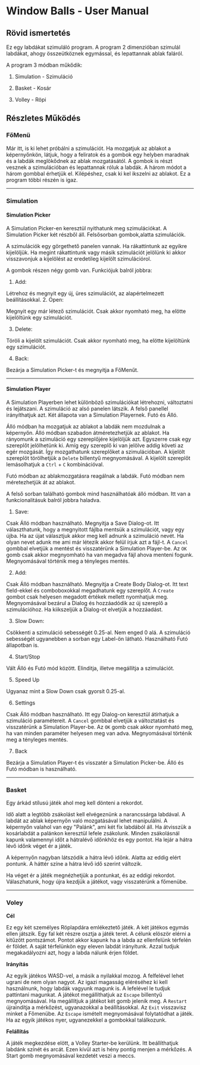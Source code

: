 # Window Balls - User Manual
## Rövid ismertetés

Ez egy labdákat szimuláló program.
A program 2 dimenzióban szimulál labdákat, ahogy összeütköznek egymással, és lepattannak ablak faláról.

A program 3 módban műkődik:

1. Simulation - Szimuláció

2. Basket - Kosár

3. Volley - Röpi

## Részletes Működés

### FőMenü

Már itt, is ki lehet próbálni a szimulációt. Ha mozgatjuk az ablakot a képernyőnkön, látjuk, hogy a feliratok és a gombok egy helyben maradnak és a labdák meglökődnek az ablak mozgatásától. A gombok is részt vesznek a szimulációban és lepattannak róluk a labdák. A három módot a három gombbal érhetjük el.
Kilépéshez, csak ki kel ikszelni az ablakot. Ez a program többi részén is igaz.

---

### Simulation

#### Simulation Picker

A Simulation Picker-en keresztül nyithatunk meg szimulációkat.
A Simulation Picker két részből áll. Felsősorban gombok,alatta szimulációk.


A szimulációk egy görgethető panelen vannak. Ha rákattintunk az egyikre kijelöljük. Ha megint rákattintunk vagy másik szimulációt jelölünk ki akkor visszavonjuk a kijelölést az eredetileg kijelölt szimulációrol.


A gombok részen négy gomb van. Funkciójuk balról jobbra:

1. Add:

Létrehoz és megnyit egy új, üres szimulációt, az alapértelmezett beállításokkal.
2. Open:

Megnyit egy már létező szimulációt. Csak akkor nyomható meg, ha elötte kijelöltünk egy szimulációt.

3. Delete:

Töröli a kijelölt szimulációt. Csak akkor nyomható meg, ha elötte kijelöltünk egy szimulációt.

4. Back:

Bezárja a Simulation Picker-t és megnyitja a FőMenűt.

---

#### Simulation Player

A Simulation Playerben lehet különböző szimulációkat létrehozni, változtatni és lejátszani.
A szimuláció az alsó panelen látszik. A felső panellel irányíthatjuk azt.
Két állapota van a Simulation Playernek. Futó és Álló.


Álló módban ha mozgatjuk az ablakot a labdák nem mozdulnak a képernyőn.
Álló módban szabadon átméretezhetjük az ablakot.
Ha rányomunk a szimuláció egy szereplőjére kijelöljük azt. Egyszerre csak egy szereplőt jelölhetünk ki.
Amíg egy szereplő ki van jelölve addig követi az egér mozgását. Így mozgathatunk szereplőket a szimulációban.
A kijelölt szereplöt törölhetjük a `Delete` billentyű megnyomásával.
A kijelölt szereplőt lemásolhatjuk a `Ctrl` + `C` kombinációval.

Futó módban az ablakmozgatásra reagálnak a labdák.
Futó módban nem méretezhetjük át az ablakot.

A felső sorban található gombok mind használhatóak álló módban. Itt van a funkcionalitásuk balról jobbra haladva.

1. Save:

Csak Álló módban használható.
Megnyitja a Save Dialog-ot. Itt választhatunk, hogy a megnyitott fájlba mentsük a szimulációt, vagy egy újba.
Ha az újat választjuk akkor meg kell adnunk a szimuláció nevét.
Ha olyan nevet adunk me ami már létezik akkor felül írjuk azt a fájl-t.
A `Cancel` gombbal elvetjük a mentést és visszatérünk a Simulation Player-be.
Az `OK` gomb csak akkor megnyomható ha van megadva fájl ahova menteni fogunk.
Megnyomásával történik meg a tényleges mentés.

2. Add:

Csak Álló módban használható.
Megnyitja a Create Body Dialog-ot. Itt text field-ekkel és comboboxokkal megadhatunk egy szereplőt.
A `Create` gombot csak helyesen megadott értékek mellett nyomhatjuk meg.
Megnyomásával bezárul a Dialog és hozzáadódik az új szereplő a szimulációhoz.
Ha kiikszeljük a Dialog-ot elvetjük a hozzáadást.

3. Slow Down:

Csökkenti a szimuláció sebességét 0.25-al. Nem enged 0 alá.
A szimuláció sebességét ugyanebben a sorban egy Label-ön látható.
Használható Futó állapotban is.

4. Start/Stop

Vált Álló és Futó mód között. Elinditja, illetve megállítja a szimulációt.

5. Speed Up

Ugyanaz mint a Slow Down csak gyorsít 0.25-al.

6. Settings

Csak Álló módban használható.
Itt egy Dialog-on keresztül átírhatjuk a szimuláció paramétereit.
A `Cancel` gombbal elvetjük a változtatást és visszatérünk a Simulation Player-be.
Az `OK` gomb csak akkor nyomható meg, ha van minden paraméter helyesen meg van adva.
Megnyomásával történik meg a tényleges mentés.

7. Back

Bezárja a Simulation Player-t és visszatér a Simulation Picker-be.
Álló és Futó módban is használható.

---

### Basket

Egy árkád stílusú játék ahol meg kell dönteni a rekordot.

Idő alatt a legtöbb zsákolást kell elvégeznünk a narancssárga labdával.
A labdát az ablak képernyőn való mozgatásával lehet manipulálni.
A képernyőn valahol van egy "Palánk", ami két fix labdából áll.
Ha átvisszük a kosárlabdát a palánkon keresztül lefele zsákolunk.
Minden zsákolásnál kapunk valamennyi időt a hátralévő időnkhöz és egy pontot.
Ha lejár a hátra lévő időnk véget ér a játék. 


A képernyőn nagyban látszódik a hátra lévő időnk.
Alatta az eddig elért pontunk.
A háttér színe a hátra lévő idő szerint változik.

Ha véget ér a játék megnézhetjük a pontunkat, és az eddigi rekordot.
Válaszhatunk, hogy újra kezdjük a játékot, vagy visszatérünk a főmenübe.

---

### Voley

**Cél**

Ez egy két személyes Röplapdára emlékeztető játék.
A két játékos egymás ellen játszik.
Egy fal két részre osztja a játék teret.
A célunk elöször elérni a kitűzött pontszámot.
Pontot akkor kapunk ha a labda az ellenfelünk térfelén ér földet.
A saját térfelünkön egy eleven labdát irányítunk.
Azzal tudjuk megakadályozni azt, hogy a labda nálunk érjen földet.


**Irányítás**

Az egyik játékos WASD-vel, a másik a nyilakkal mozog.
A felfelével lehet ugrani de nem olyan nagyot.
Az igazi magasság eléréséhez ki kell használnunk, hogy labdák vagyunk magunk is.
A lefelével le tudjuk pattintani magunkat.
A játékot megállíthatjuk az `Escape` billentyű megnyomásával.
Ha megállítjuk a játékot két gomb jelenik meg. 
A `Restart` újraindítja a mérkőzést, ugyanazokkal a beállításokkal.
Az `Exit` visszavisz minket a Főmenübe.
Az `Escape` ismételt megnyomásával folytatódhat a játék.
Ha az egyik játékos nyer, ugyanezekkel a gombokkal találkozunk.

**Felállítás**

A játék megkezdése elött, a Volley Starter-be kerülünk.
Itt beállíthatjuk labdánk színét és arcát.
Ezen kívül azt is hény pontig menjen a mérkőzés.
A Start gomb megnyomásával kezdetét veszi a meccs.
